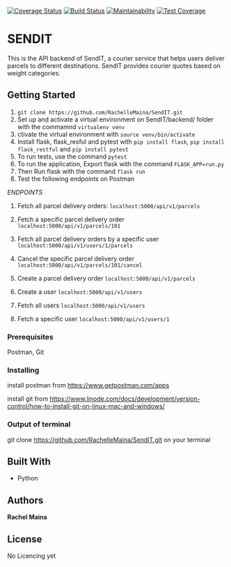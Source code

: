 [![Coverage Status](https://coveralls.io/repos/github/RachelleMaina/SendIT/badge.svg?branch=ch-update-endpoints-161859459)](https://coveralls.io/github/RachelleMaina/SendIT?branch=ch-update-endpoints-161859459)  [![Build Status](https://travis-ci.org/RachelleMaina/SendIT.svg?branch=ch-update-endpoints-161859459)](https://travis-ci.org/RachelleMaina/SendIT)  [![Maintainability](https://api.codeclimate.com/v1/badges/a99a88d28ad37a79dbf6/maintainability)](https://codeclimate.com/github/codeclimate/codeclimate/maintainability)  [![Test Coverage](https://api.codeclimate.com/v1/badges/a99a88d28ad37a79dbf6/test_coverage)](https://codeclimate.com/github/codeclimate/codeclimate/test_coverage)

# SENDIT

This is the API backend of SendIT, a courier service that helps users deliver parcels to different destinations. SendIT
provides courier quotes based on weight categories.

## Getting Started

1. `git clone https://github.com/RachelleMaina/SendIT.git`
2. Set up and activate a virtual environment on SendIT/backend/ folder with the commamnd `virtualenv venv`
3. ctivate the virtual environment with `source venv/bin/activate`
4. Install flask, flask_resful and pytest with `pip install flask`, `pip install flask_restful` and `pip install pytest`
3. To run tests, use the command `pytest`
4. To run the application, Export flask with the command `FLASK_APP=run.py`
5. Then Run flask with the command `flask run`
6. Test the following endpoints on Postman

*ENDPOINTS*
1. Fetch all parcel delivery orders:
`localhost:5000/api/v1/parcels`

2. Fetch a specific parcel delivery order
`localhost:5000/api/v1/parcels/101`

3. Fetch all parcel delivery orders by a specific user
`localhost:5000/api/v1/users/1/parcels`

4. Cancel the specific parcel delivery order
`localhost:5000/api/v1/parcels/101/cancel`

5. Create a parcel delivery order
`localhost:5000/api/v1/parcels`

6. Create a user
`localhost:5000/api/v1/users`

7. Fetch all users
`localhost:5000/api/v1/users`

8. Fetch a specific user
`localhost:5000/api/v1/users/1`

### Prerequisites

Postman, Git


### Installing
install postman from https://www.getpostman.com/apps

install git from https://www.linode.com/docs/development/version-control/how-to-install-git-on-linux-mac-and-windows/



### Output of terminal
git clone https://github.com/RachelleMaina/SendIT.git  on your terminal

## Built With

* Python

## Authors

**Rachel Maina** 


## License

No Licencing yet




